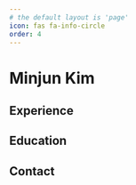 ```yaml
---
# the default layout is 'page'
icon: fas fa-info-circle
order: 4
---
```


# Minjun Kim

## Experience

## Education

## Contact
